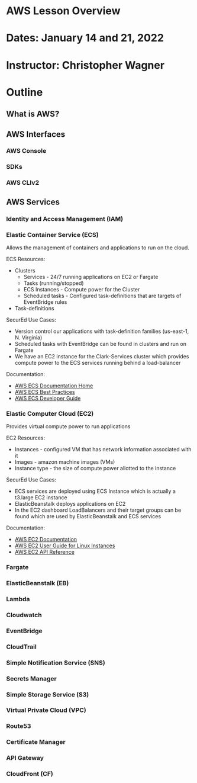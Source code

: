 # AWS Lesson Overview
# Dates: January 14 and 21, 2022
# Instructor: Christopher Wagner

# Outline
## What is AWS?

## AWS Interfaces

### AWS Console

### SDKs

### AWS CLIv2

## AWS Services

### Identity and Access Management (IAM)

### Elastic Container Service (ECS)

Allows the management of containers and applications to run on the cloud.

ECS Resources:

- Clusters
  - Services - 24/7 running applications on EC2 or Fargate
  - Tasks (running/stopped)
  - ECS Instances - Compute power for the Cluster
  - Scheduled tasks - Configured task-definitions that are targets of EventBridge rules
- Task-definitions

SecurEd Use Cases:

- Version control our applications with task-definition families (us-east-1, N. Virginia)
- Scheduled tasks with EventBridge can be found in clusters and run on Fargate
- We have an EC2 instance for the Clark-Services cluster which provides compute power to the ECS services running behind a load-balancer

Documentation:

- [AWS ECS Documentation Home](https://docs.aws.amazon.com/ecs/?id=docs_gateway)
- [AWS ECS Best Practices](https://docs.aws.amazon.com/AmazonECS/latest/bestpracticesguide/intro.html)
- [AWS ECS Developer Guide](https://docs.aws.amazon.com/AmazonECS/latest/developerguide/Welcome.html)

### Elastic Computer Cloud (EC2)

Provides virtual compute power to run applications

EC2 Resources:

- Instances - configured VM that has network information associated with it
- Images - amazon machine images (VMs)
- Instance type - the size of compute power allotted to the instance

SecurEd Use Cases:

- ECS services are deployed using ECS Instance which is actually a t3.large EC2 instance
- ElasticBeanstalk deploys applications on EC2
- In the EC2 dashboard LoadBalancers and their target groups can be found which are used by ElasticBeanstalk and ECS services

Documentation:

- [AWS EC2 Documentation](https://docs.aws.amazon.com/ec2/?id=docs_gateway)
- [AWS EC2 User Guide for Linux Instances](https://docs.aws.amazon.com/AWSEC2/latest/UserGuide/concepts.html)
- [AWS EC2 API Reference](https://docs.aws.amazon.com/AWSEC2/latest/APIReference/Welcome.html)

### Fargate

### ElasticBeanstalk (EB)

### Lambda

### Cloudwatch

### EventBridge

### CloudTrail

### Simple Notification Service (SNS)

### Secrets Manager

### Simple Storage Service (S3)

### Virtual Private Cloud (VPC)

### Route53

### Certificate Manager

### API Gateway

### CloudFront (CF)
